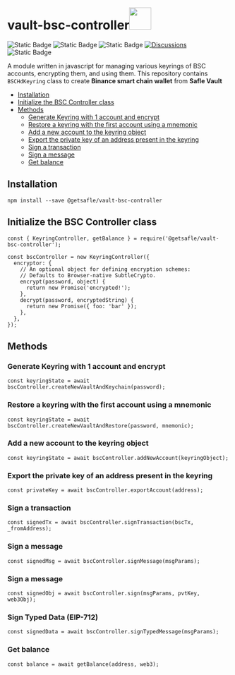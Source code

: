 # vault-bsc-controller<code><a href="https://www.docker.com/" target="_blank"><img height="50" src="https://dex-bin.bnbstatic.com/static/images/logo_BNB_Chain.svg"></a></code>

<img alt="Static Badge" src="https://img.shields.io/badge/version-v1.2.1-blue">  <img alt="Static Badge" src="https://img.shields.io/badge/nvm-v6.0.6-red">  <img alt="Static Badge" src="https://img.shields.io/badge/License-MIT-green">   [![Discussions][discussions-badge]][discussions-link]
 <img alt="Static Badge" src="https://img.shields.io/badge/BSC_controller-documentation-purple">   

A module written in javascript for managing various keyrings of BSC accounts, encrypting them, and using them. This repository contains `BSCHdKeyring` class to create **Binance smart chain wallet** from **Safle Vault**

- [Installation](#installation)
- [Initialize the BSC Controller class](#initialize-the-bsc-controller-class)
- [Methods](#methods)
  - [Generate Keyring with 1 account and encrypt](#generate-keyring-with-1-account-and-encrypt)
  - [Restore a keyring with the first account using a mnemonic](#restore-a-keyring-with-the-first-account-using-a-mnemonic)
  - [Add a new account to the keyring object](#add-a-new-account-to-the-keyring-object)
  - [Export the private key of an address present in the keyring](#export-the-private-key-of-an-address-present-in-the-keyring)
  - [Sign a transaction](#sign-a-transaction)
  - [Sign a message](#sign-a-message)
  - [Get balance](#get-balance)

## Installation

`npm install --save @getsafle/vault-bsc-controller`

## Initialize the BSC Controller class

```
const { KeyringController, getBalance } = require('@getsafle/vault-bsc-controller');

const bscController = new KeyringController({
  encryptor: {
    // An optional object for defining encryption schemes:
    // Defaults to Browser-native SubtleCrypto.
    encrypt(password, object) {
      return new Promise('encrypted!');
    },
    decrypt(password, encryptedString) {
      return new Promise({ foo: 'bar' });
    },
  },
});
```

## Methods

### Generate Keyring with 1 account and encrypt

```
const keyringState = await bscController.createNewVaultAndKeychain(password);
```

### Restore a keyring with the first account using a mnemonic

```
const keyringState = await bscController.createNewVaultAndRestore(password, mnemonic);
```

### Add a new account to the keyring object

```
const keyringState = await bscController.addNewAccount(keyringObject);
```

### Export the private key of an address present in the keyring

```
const privateKey = await bscController.exportAccount(address);
```

### Sign a transaction

```
const signedTx = await bscController.signTransaction(bscTx, _fromAddress);
```

### Sign a message

```
const signedMsg = await bscController.signMessage(msgParams);
```

### Sign a message

```
const signedObj = await bscController.sign(msgParams, pvtKey, web3Obj);
```

### Sign Typed Data (EIP-712)

```
const signedData = await bscController.signTypedMessage(msgParams);
```

### Get balance

```
const balance = await getBalance(address, web3);
```
[discussions-badge]: https://img.shields.io/badge/Code_Quality-passing-rgba
[discussions-link]: https://github.com/getsafle/vault-bsc-controller/actions
